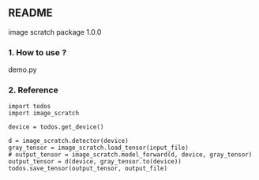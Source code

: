 ## README

image scratch package 1.0.0

### 1. How to use ?
demo.py

### 2. Reference
```
import todos
import image_scratch

device = todos.get_device()

d = image_scratch.detector(device)
gray_tensor = image_scratch.load_tensor(input_file)
# output_tensor = image_scratch.model_forward(d, device, gray_tensor)
output_tensor = d(device, gray_tensor.to(device))
todos.save_tensor(output_tensor, output_file)
```


